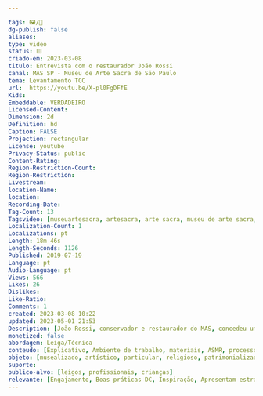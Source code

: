 ```yaml
---

tags: 🖼️/🎥️
dg-publish: false
aliases: 
type: video
status: 🟨️ 
criado-em: 2023-03-08
titulo: Entrevista com o restaurador João Rossi
canal: MAS SP - Museu de Arte Sacra de São Paulo
tema: Levantamento TCC 
url:  https://youtu.be/X-pl0FgDFfE
Kids: 
Embeddable: VERDADEIRO
Licensed-Content: 
Dimension: 2d
Definition: hd
Caption: FALSE
Projection: rectangular
License: youtube
Privacy-Status: public
Content-Rating: 
Region-Restriction-Count: 
Region-Restriction: 
Livestream: 
location-Name: 
location: 
Recording-Date: 
Tag-Count: 13
Tagsvideo: [museuartesacra, artesacra, arte sacra, museu de arte sacra, massp, mas, restauro, conservação, programa mais vida, zeladoria, patrimonio, entrevista, joao rossi]
Localization-Count: 1
Localizations: pt
Length: 18m 46s
Length-Seconds: 1126
Published: 2019-07-19
Language: pt
Audio-Language: pt
Views: 566
Likes: 26
Dislikes: 
Like-Ratio: 
Comments: 1
created: 2023-03-08 10:22
updated: 2023-05-01 21:53
Description: [João Rossi, conservador e restaurador do MAS, concedeu uma entrevista ao programa MaisVida da Rede Vida no último dia 15/07/2019. Confira um trecho dessa entrevista. Para assistí-la completa acesse o site do museu no nosso link na bio. Para conhecer mais do trabalho do João siga o insta restauro.sacra. Instagram do Museu Instagram do João museuartesacra conservaçãoerestauro conservação restauro zeladoria patrimônio artesacra]
monetized: false
abordagem: Leiga/Técnica
conteudo: [Explicativo, Ambiente de trabalho, materiais, ASMR, processos]
objeto: [musealizado, artístico, particular, religioso, patrimonializado, histórico]
suporte:
publico-alvo: [leigos, profissionais, crianças]
relevante: [Engajamento, Boas práticas DC, Inspiração, Apresentam estratégias de DC, Inovações, cibercultura]
---
```

